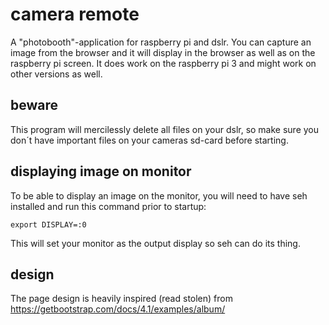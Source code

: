 # camera remote

A "photobooth"-application for raspberry pi and dslr. You can capture an image from the browser and it will display in the browser as well as on the raspberry pi screen. It does work on the raspberry pi 3 and might work on other versions as well.

## beware

This program will mercilessly delete all files on your dslr, so make sure you don´t have important files on your cameras sd-card before starting.

## displaying image on monitor

To be able to display an image on the monitor, you will need to have seh installed and run this command prior to startup:

```
export DISPLAY=:0
```
This will set your monitor as the output display so seh can do its thing.

## design

The page design is heavily inspired (read stolen) from https://getbootstrap.com/docs/4.1/examples/album/